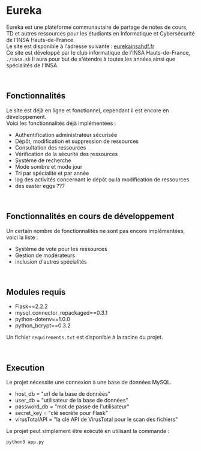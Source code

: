 # Eureka

Eureka est une plateforme communautaire de partage de notes de cours, TD et autres ressources pour les étudiants en Informatique et Cybersécurité de l'INSA Hauts-de-France.  
Le site est disponible à l'adresse suivante : [eurekainsahdf.fr](https://eurekainsahdf.fr)  
Ce site est développé par le club informatique de l'INSA Hauts-de-France, `./insa.sh`
Il aura pour but de s'étendre à toutes les années ainsi que spécialités de l'INSA.

<br>

## Fonctionnalités

Le site est déjà en ligne et fonctionnel, cependant il est encore en développement.  
Voici les fonctionnalités déjà implémentées :

- Authentification administrateur sécurisée
- Dépôt, modification et suppression de ressources
- Consultation des ressources
- Vérification de la sécurité des ressources
- Système de recherche
- Mode sombre et mode jour
- Tri par spécialité et par année
- log des activités concernant le dépôt ou la modification de ressources
- des easter eggs ???

<br>

## Fonctionnalités en cours de développement

Un certain nombre de fonctionnalités ne sont pas encore implémentées, voici la liste :

- Système de vote pour les ressources
- Gestion de modérateurs
- inclusion d'autres spécialités

<br>

## Modules requis

- Flask==2.2.2
- mysql_connector_repackaged==0.3.1
- python-dotenv==1.0.0
- python_bcrypt==0.3.2

Un fichier `requirements.txt` est disponible à la racine du projet.

<br>

## Execution

Le projet nécessite une connexion à une base de données MySQL.

- host_db = "url de la base de données"
- user_db = "utilisateur de la base de données"
- password_db = "mot de passe de l'utilisateur"
- secret_key = "clé secrète pour Flask"
- virusTotalAPI = "la clé API de VirusTotal pour le scan des fichiers"

Le projet peut simplement être exécuté en utilisant la commande :

`python3 app.py`
